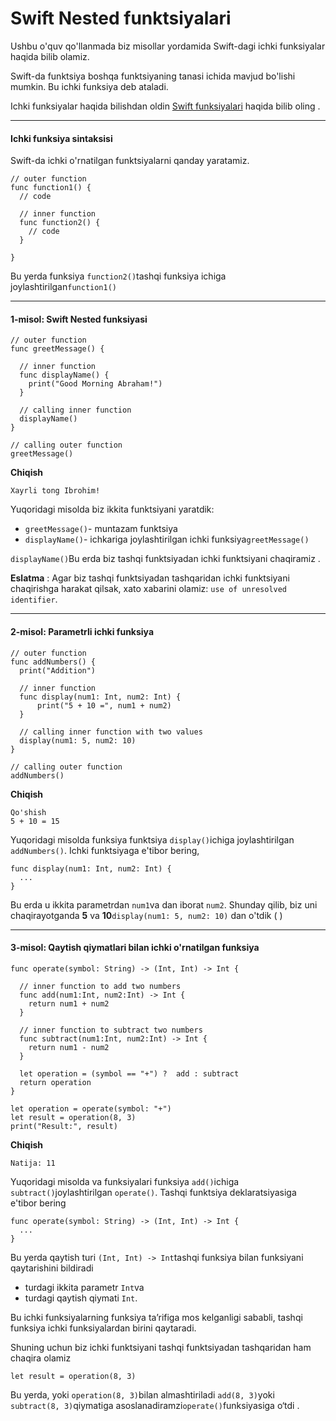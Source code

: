 # Swift Nested funktsiyalari

Ushbu o'quv qo'llanmada biz misollar yordamida Swift-dagi ichki funksiyalar haqida bilib olamiz.

Swift-da funktsiya boshqa funktsiyaning tanasi ichida mavjud bo'lishi mumkin. Bu ichki funksiya deb ataladi.

Ichki funksiyalar haqida bilishdan oldin [Swift funksiyalari](https://www.programiz.com/swift-programming/functions) haqida bilib oling .

***

#### Ichki funksiya sintaksisi

Swift-da ichki o'rnatilgan funktsiyalarni qanday yaratamiz.

```
// outer function
func function1() {
  // code

  // inner function
  func function2() {
    // code
  }

}
```

Bu yerda funksiya `function2()`tashqi funksiya ichiga joylashtirilgan`function1()`

***

#### 1-misol: Swift Nested funksiyasi

```
// outer function
func greetMessage() {

  // inner function
  func displayName() {
    print("Good Morning Abraham!")
  }

  // calling inner function
  displayName()
}

// calling outer function
greetMessage()
```

**Chiqish**

```
Xayrli tong Ibrohim!
```

Yuqoridagi misolda biz ikkita funktsiyani yaratdik:

* `greetMessage()`- muntazam funktsiya
* `displayName()`- ichkariga joylashtirilgan ichki funksiya`greetMessage()`

`displayName()`Bu erda biz tashqi funktsiyadan ichki funktsiyani chaqiramiz .

**Eslatma** : Agar biz tashqi funktsiyadan tashqaridan ichki funktsiyani chaqirishga harakat qilsak, xato xabarini olamiz: `use of unresolved identifier`.

***

#### 2-misol: Parametrli ichki funksiya

```
// outer function
func addNumbers() {
  print("Addition")

  // inner function
  func display(num1: Int, num2: Int) {
      print("5 + 10 =", num1 + num2)
  }

  // calling inner function with two values
  display(num1: 5, num2: 10)
}

// calling outer function
addNumbers()
```

**Chiqish**

```
Qo'shish
5 + 10 = 15
```

Yuqoridagi misolda funksiya funktsiya `display()`ichiga joylashtirilgan `addNumbers()`. Ichki funktsiyaga e'tibor bering,

```
func display(num1: Int, num2: Int) {
  ...
}
```

Bu erda u ikkita parametrdan `num1`va dan iborat `num2`. Shunday qilib, biz uni chaqirayotganda **5** va **10**`display(num1: 5, num2: 10)` dan o'tdik ( )

***

#### 3-misol: Qaytish qiymatlari bilan ichki o'rnatilgan funksiya

```
func operate(symbol: String) -> (Int, Int) -> Int {

  // inner function to add two numbers 
  func add(num1:Int, num2:Int) -> Int {
    return num1 + num2
  }

  // inner function to subtract two numbers    
  func subtract(num1:Int, num2:Int) -> Int {
    return num1 - num2
  }

  let operation = (symbol == "+") ?  add : subtract
  return operation
}

let operation = operate(symbol: "+")
let result = operation(8, 3)
print("Result:", result)
```

**Chiqish**

```
Natija: 11
```

Yuqoridagi misolda va funksiyalari funksiya `add()`ichiga `subtract()`joylashtirilgan `operate()`. Tashqi funktsiya deklaratsiyasiga e'tibor bering

```
func operate(symbol: String) -> (Int, Int) -> Int {
  ...
}
```

Bu yerda qaytish turi `(Int, Int) -> Int`tashqi funksiya bilan funksiyani qaytarishini bildiradi

* turdagi ikkita parametr `Int`va
* turdagi qaytish qiymati `Int`.

Bu ichki funksiyalarning funksiya taʼrifiga mos kelganligi sababli, tashqi funksiya ichki funksiyalardan birini qaytaradi.

Shuning uchun biz ichki funktsiyani tashqi funktsiyadan tashqaridan ham chaqira olamiz

```
let result = operation(8, 3)
```

Bu yerda, yoki `operation(8, 3)`bilan almashtiriladi `add(8, 3)`yoki `subtract(8, 3)`qiymatiga asoslanadiramzi`operate()`funksiyasiga o‘tdi .
